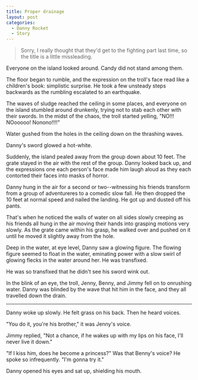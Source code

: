```yaml
---
title: Proper drainage
layout: post
categories:
  - Danny Rocket
  - Story
---
```

> Sorry, I really thought that they'd get to the fighting part last time, so the title is a little missleading. 

Everyone on the island looked around. Candy did not stand among them.

The floor began to rumble, and the expression on the troll's face read like a children's book: simplistic surprise. He took a few unsteady steps backwards as the rumbling escalated to an earthquake.

The waves of sludge reached the ceiling in some places, and everyone on the island stumbled around drunkenly, trying not to stab each other with their swords. In the midst of the chaos, the troll started yelling, "NO!!! NOooooo! Nonono!!!!"

Water gushed from the holes in the ceiling down on the thrashing waves.

Danny's sword glowed a hot-white.

Suddenly, the island pealed away from the group down about 10 feet. The grate stayed in the air with the rest of the group. Danny looked back up, and the expressions one each person's face made him laugh aloud as they each contorted their faces into masks of horror.

Danny hung in the air for a second or two--witnessing his friends transform from a group of adventureres to a comedic slow fall. He then dropped the 10 feet at normal speed and nailed the landing. He got up and dusted off his pants.

That's when he noticed the walls of water on all sides slowly creeping as his friends all hung in the air moving their hands into grasping motions very slowly. As the grate came within his grasp, he walked over and pushed on it until he moved it slightly away from the hole.

Deep in the water, at eye level, Danny saw a glowing figure. The flowing figure seemed to float in the water, eminating power with a slow swirl of glowing flecks in the water around her. He was transfixed.

He was so transfixed that he didn't see his sword wink out.

In the blink of an eye, the troll, Jenny, Benny, and Jimmy fell on to onrushing water. Danny was blinded by the wave that hit him in the face, and they all travelled down the drain.

* * *

Danny woke up slowly. He felt grass on his back. Then he heard voices.

"You do it, you're his brother," it was Jenny's voice.

Jimmy replied, "Not a chance, if he wakes up with my lips on his face, I'll never live it down."

"If I kiss him, does he become a princess?" Was that Benny's voice? He spoke so infrequently. "I'm gonna try it."

Danny opened his eyes and sat up, shielding his mouth.